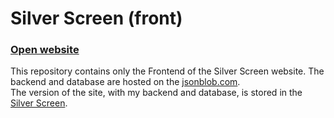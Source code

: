 # Silver Screen (front)

### [Open website](https://deemoor.github.io/cinema-front/)
This repository contains only the Frontend of the Silver Screen website. The backend and database are hosted on the [jsonblob.com](https://jsonblob.com/). \
The version of the site, with my backend and database, is stored in the [Silver Screen](https://github.com/DeeMooR/Silver-Screen).
